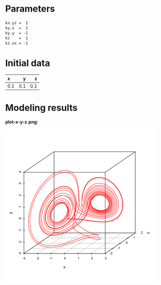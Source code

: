 # Parameters #
	kx.yz =  1
	ky.x  =  1
	ky.y  = -1
	kz    =  1
	kz.xx = -1

# Initial data #
|x    |    y|    z|
|:----|----:|----:|
|0.1  |  0.1|  0.1|




# Modeling results #
**plot-x-y-z.png**:

![plot-x-y-z.png](plot-x-y-z.png)

